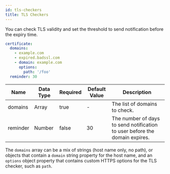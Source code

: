 ```yaml
---
id: tls-checkers
title: TLS Checkers
---
```


You can check TLS validity and set the threshold to send notification before the expiry time.

```yaml
certificate:
  domains:
    - example.com
    - expired.badssl.com
    - domain: example.com
      options:
        path: '/foo'
  reminder: 30
```

| Name     | Data Type | Required | Default Value | Description                                                                |
| -------- | --------- | -------- | ------------- | -------------------------------------------------------------------------- |
| domains  | Array     | true     | -             | The list of domains to check.                                              |
| reminder | Number    | false    | 30            | The number of days to send notification to user before the domain expires. |

The `domains` array can be a mix of strings (host name only, no path), or objects
that contain a `domain` string property for the host name, and an `options` object
property that contains custom HTTPS options for the TLS checker, such as `path`.
